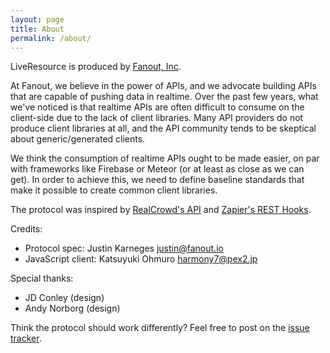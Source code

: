 ```yaml
---
layout: page
title: About
permalink: /about/
---
```

LiveResource is produced by [Fanout, Inc][fanout].

At Fanout, we believe in the power of APIs, and we advocate building APIs that are capable of pushing data in realtime. Over the past few years, what we've noticed is that realtime APIs are often difficult to consume on the client-side due to the lack of client libraries. Many API providers do not produce client libraries at all, and the API community tends to be skeptical about generic/generated clients.

We think the consumption of realtime APIs ought to be made easier, on par with frameworks like Firebase or Meteor (or at least as close as we can get). In order to achieve this, we need to define baseline standards that make it possible to create common client libraries.

The protocol was inspired by [RealCrowd's API][realcrowd-post] and [Zapier's REST Hooks][resthooks].

Credits:

* Protocol spec: Justin Karneges <justin@fanout.io>
* JavaScript client: Katsuyuki Ohmuro <harmony7@pex2.jp>

Special thanks:

* JD Conley (design)
* Andy Norborg (design)

Think the protocol should work differently? Feel free to post on the [issue tracker][issues].

[fanout]: https://fanout.io/
[realcrowd-post]: http://code.realcrowd.com/restful-realtime/
[resthooks]: http://resthooks.org/
[issues]: https://github.com/liveresource/protocol/issues
